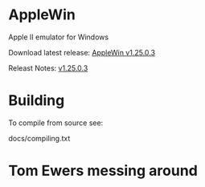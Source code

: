 AppleWin
========

Apple II emulator for Windows

Download latest release: [AppleWin v1.25.0.3](https://github.com/AppleWin/AppleWin/releases/download/v1.25.0.3/AppleWin1.25.0.3.zip)

Releast Notes: [v1.25.0.3](https://github.com/AppleWin/AppleWin/releases/tag/v1.25.0.3)


Building
========
To compile from source see:

   docs/compiling.txt

Tom Ewers messing around
========================
